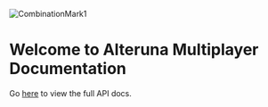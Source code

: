 ![CombinationMark1](https://user-images.githubusercontent.com/62545992/172627175-a494afbf-3600-460b-aea8-6cf988dcdc90.png)
# Welcome to Alteruna Multiplayer Documentation

Go [here](https://alteruna.github.io/au-multiplayer-api-docs) to view the full API docs.